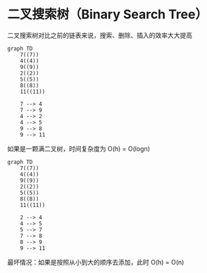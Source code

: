 # 二叉搜索树（Binary Search Tree）

二叉搜索树对比之前的链表来说，搜索、删除、插入的效率大大提高

```mermaid
graph TD
    7((7))
    4((4))
    9((9))
    2((2))
    5((5))
    8((8))
    11((11))
    
    7 --> 4
    7 --> 9
    4 --> 2
    4 --> 5
    9 --> 8
    9 --> 11
```
如果是一颗满二叉树，时间复杂度为 O(h) = O(logn)


```mermaid
graph TD
    7((7))
    4((4))
    9((9))
    2((2))
    5((5))
    8((8))
    11((11))
    
    2 --> 4
    4 --> 5
    5 --> 7
    7 --> 8
    8 --> 9
    9 --> 11
```
最坏情况：如果是按照从小到大的顺序去添加，此时 O(h) = O(n)
